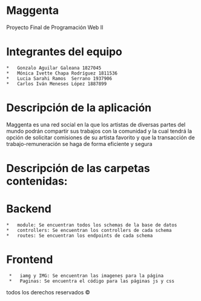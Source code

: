 # Maggenta
Proyecto Final de Programación Web II

# Integrantes del equipo
    *   Gonzalo Aguilar Galeana 1827045 
    *   Mónica Ivette Chapa Rodríguez 1811536
    *   Lucia Sarahi Ramos  Serrano 1937906
    *   Carlos Iván Meneses López 1887899

# Descripción de la aplicación
Maggenta es una red social en la que los artistas de diversas partes del 
mundo podrán compartir sus trabajos con la comunidad y la cual 
tendrá la opción de solicitar comisiones de su artista favorito y que la 
transacción de trabajo-remuneración se haga de forma eficiente y 
segura

# Descripción de las carpetas contenidas:
# Backend
    *   module: Se encuentran todos los schemas de la base de datos
    *   controllers: Se encuentran los controllers de cada schema
    *   routes: Se encuentran los endpoints de cada schema

# Frontend
     *   iamg y IMG: Se encuentran las imagenes para la página
     *   Paginas: Se encuentra el código para las páginas js y css

todos los derechos reservados ©
